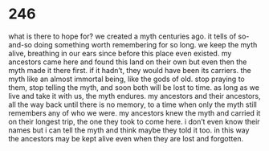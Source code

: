 # 246

what is there to hope for? we created a myth centuries ago. it tells of so-and-so doing something worth remembering for so long. we keep the myth alive, breathing in our ears since before this place even existed. my ancestors came here and found this land on their own but even then the myth made it there first. if it hadn’t, they would have been its carriers. the myth like an almost immortal being, like the gods of old. stop praying to them, stop telling the myth, and soon both will be lost to time. as long as we live and take it with us, the myth endures. my ancestors and their ancestors, all the way back until there is no memory, to a time when only the myth still remembers any of who we were. my ancestors knew the myth and carried it on their longest trip, the one they took to come here. i don’t even know their names but i can tell the myth and think maybe they told it too. in this way the ancestors may be kept alive even when they are lost and forgotten. 